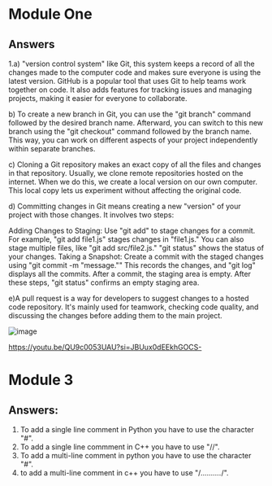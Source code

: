 # <SabaBegum> Module One

## Answers

1.a)  "version control system" like Git, this system keeps a record of all the changes made to the computer code and makes sure everyone is using the latest version.
GitHub is a popular tool that uses Git to help teams work together on code. It also adds features for tracking issues and managing projects, making it easier for everyone to collaborate.

b) To create a new branch in Git, you can use the "git branch" command followed by the desired branch name. Afterward, you can switch to this new branch using the "git checkout" command followed by the branch name. This way, you can work on different aspects of your project independently within separate branches.

c) Cloning a Git repository makes an exact copy of all the files and changes in that repository. Usually, we clone remote repositories hosted on the internet. When we do this, we create a local version on our own computer. This local copy lets us experiment without affecting the original code.

d) Committing changes in Git means creating a new "version" of your project with those changes. It involves two steps:

Adding Changes to Staging: Use "git add" to stage changes for a commit. For example, "git add file1.js" stages changes in "file1.js." You can also stage multiple files, like "git add src/file2.js." "git status" shows the status of your changes.
Taking a Snapshot: Create a commit with the staged changes using "git commit -m "message."" This records the changes, and "git log" displays all the commits. After a commit, the staging area is empty.
After these steps, "git status" confirms an empty staging area.

e)A pull request is a way for developers to suggest changes to a hosted code repository. It's mainly used for teamwork, checking code quality, and discussing the changes before adding them to the main project.

![image](https://github.com/SabaBegum2/-SabaBegum-_Training_Modules/assets/145177924/47f0d65f-76f4-4d6c-837e-ddb759c1e382)

https://youtu.be/QU9c0053UAU?si=JBUux0dEEkhGOCS-





# <Saba Begum> Module 3

## Answers:

1. To add a single line comment in Python you have to use the character "#".
2. To add a single line commment in C++ you have to use "//".
3. To add a multi-line comment in python you have to use the character "#".
4. to add a multi-line comment in c++ you have to use "/*..........*/".

